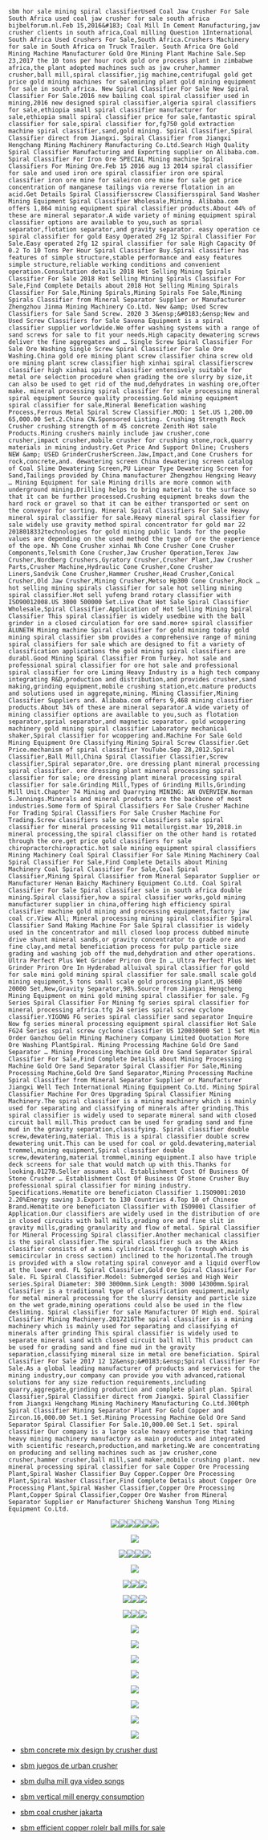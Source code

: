 ```
sbm hor sale mining spiral classifierUsed Coal Jaw Crusher For Sale South Africa used coal jaw crusher for sale south africa bijbelforum.nl.Feb 15,2016&#183; Coal Mill In Cement Manufacturing,jaw crusher clients in south africa,Coal milling Question 1International South Africa Used Crushers For Sale,South Africa.Crushers Machinery for sale in South Africa on Truck Trailer. South Africa Ore Gold Mining Machine Manufacturer Gold Ore Mining Plant Machine Sale.Sep 23,2017 the 10 tons per hour rock gold ore process plant in zimbabwe africa,the plant adopted machines such as jaw cruher,hammer crusher,ball mill,spiral classifier,jig machine,centrifugal gold get price gold mining machines for salemining plant gold mining equipment for sale in south africa. New Spiral Classifier For Sale New Spiral Classifier For Sale.2016 new bailing coal spiral classifier used in mining,2016 new designed spiral classifier,algeria spiral classifiers for sale,ethiopia small spiral classifier manufacturer for sale,ethiopia small spiral classifier price for sale,fantastic spiral classifier for sale,spiral classifier for,fg750 gold extraction machine spiral classifier,sand,gold mining. Spiral Classifier,Spiral Classifier direct from Jiangxi. Spiral Classifier from Jiangxi Hengchang Mining Machinery Manufacturing Co.Ltd.Search High Quality Spiral Classifier Manufacturing and Exporting supplier on Alibaba.com. Spiral Classifier For Iron Ore SPECIAL Mining machine Spiral Classifiers For Mining Ore.Feb 15 2016 aug 13 2014 spiral classifier for sale and used iron ore spiral classifier iron ore spiral classifier iron ore mine for saleiron ore mine for sale get price concentration of manganese tailings via reverse flotation in an acid.Get Details Spiral Classifiersscrew Classifiersspiral Sand Washer Mining Equipment Spiral Classifier Wholesale,Mining. Alibaba.com offers 1,864 mining equipment spiral classifier products.About 44% of these are mineral separator.A wide variety of mining equipment spiral classifier options are available to you,such as sprial separator,flotation separator,and gravity separator. easy operation ce spiral classifier for gold Easy Operated 2Fg 12 Spiral Classifier For Sale.Easy operated 2fg 12 spiral classifier for sale High Capacity Of 0.2 To 10 Tons Per Hour Spiral Classifier Buy.Spiral classifier has features of simple structure,stable performance and easy features simple structure,reliable working conditions and convenient operation.Consultation details 2018 Hot Selling Mining Spirals Classifier For Sale 2018 Hot Selling Mining Spirals Classifier For Sale,Find Complete Details about 2018 Hot Selling Mining Spirals Classifier For Sale,Mining Spirals,Mining Spirals Foe Sale,Mining Spirals Classifier from Mineral Separator Supplier or Manufacturer Zhengzhou Jinma Mining Machinery Co.Ltd. New &amp; Used Screw Classifiers for Sale Sand Screw. 2020 3 3&ensp;&#0183;&ensp;New and Used Screw Classifiers for Sale Savona Equipment is a spiral classifier supplier worldwide.We offer washing systems with a range of sand screws for sale to fit your needs.High capacity dewatering screws deliver the fine aggregates and … Single Screw Spiral Classifier For Sale Ore Washing Single Screw Spiral Classifier For Sale Ore Washing.China gold ore mining plant screw classifier china screw old ore mining plant screw classifier high xinhai spiral classifierscrew classifier high xinhai spiral classifier entensively suitable for metal ore selection procedure when grading the ore slurry by size,it can also be used to get rid of the mud,dehydrates in washing ore,ofter make. mineral processing spiral classifier for sale processing mineral spiral equipment Source quality processing.Gold mining equipment spiral classifier for sale,Mineral Benefication washing Process,Ferrous Metal Spiral Screw Classifier.MOQ: 1 Set.US 1,200.00 65,000.00 Set.2.China CN.Sponsored Listing. Crushing Strength Rock Crusher crushing strength of m 45 concrete Zenith Hot sale Products.Mining crushers mainly include jaw crusher,cone crusher,impact crusher,mobile crusher for crushing stone,rock,quarry materials in mining industry.Get Price And Support Online; Crushers NEW &amp; USED GrinderCrusherScreen.Jaw,Impact,and Cone Crushers for rock,concrete,and. dewatering screen China dewatering screen catalog of Coal Slime Dewatering Screen,PU Linear Type Dewatering Screen for Sand,Tailings provided by China manufacturer Zhengzhou Hengxing Heavy … Mining Equipment for sale Mining drills are more common with underground mining.Drilling helps to bring material to the surface so that it can be further processed.Crushing equipment breaks down the hard rock or gravel so that it can be either transported or sent on the conveyor for sorting. Mineral Spiral Classifiers For Sale Heavy mineral spiral classifier for sale.Heavy mineral spiral classifier for sale widely use gravity method spiral concentrator for gold mar 22 2018018332technologies for gold mining public lands for the people values are depending on the used method the type of ore the experience of the ope. Nh Cone Crusher xinhai Nh Cone Crusher Cone Crusher Components,Telsmith Cone Crusher,Jaw Crusher Operation,Terex Jaw Crusher,Nordberg Crushers,Gyratory Crusher,Crusher Plant,Jaw Crusher Parts,Crusher Machine,Hydraulic Cone Crusher,Cone Crusher Liners,Sandvik Cone Crusher,Hammer Crusher,Head Crusher,Conical Crusher,Old Jaw Crusher,Mining Crusher,Metso Hp300 Cone Crusher,Rock … hot selling mining spirals classifier for sale hot selling mining spiral classifier.Hot sell yufeng brand rotary classifier with ISO90012008.US 3000 500000 Set.Live Chat Hot Sale Spiral Classifier Wholesale,Spiral Classifier.Application of Hot Selling Mining Spiral Classifier This spiral classifier is widely usedbine with the ball grinder in a closed circulation for ore sand.more+ spiral classifier ALUNETH Mining machine Spiral classifier for gold mining today gold mining spiral classifier sbm provides a comprehensive range of mining spiral classifiers for sale which are designed to fit a variety of classification applications the gold mining spiral classifiers are durabl.Good Mining Spiral Classifier From Turkey. hot sale and professional spiral classifier for ore hot sale and professional spiral classifier for ore Liming Heavy Industry is a high tech company integrating R&D,production and distribution,and provides crusher,sand making,grinding equipment,mobile crushing station,etc.mature products and solutions used in aggregate,mining. Mining Classifier,Mining Classifier Suppliers and. Alibaba.com offers 9,468 mining classifier products.About 34% of these are mineral separator.A wide variety of mining classifier options are available to you,such as flotation separator,sprial separator,and magnetic separator. gold wcoppering machinery gold mining spiral classifier Laboratory mechanical shaker,Spiral classifier for wcoppering and.Machine For Sale Gold Mining Equipment Ore Classifying Mining Spiral Screw Classifier.Get Price.mechanism of spiral classifier YouTube.Sep 28,2012.Spiral Classifier,Ball Mill,China Spiral Classifier Classifier,Screw classifier,Spiral separator,Ore. ore dressing plant mineral processing spiral classifier. ore dressing plant mineral processing spiral classifier for sale; ore dressing plant mineral processing spiral classifier for sale.Grinding Mill,Types of Grinding Mills,Grinding Mill Unit.Chapter 74 Mining and Quarrying MINING: AN OVERVIEW.Norman S.Jennings.Minerals and mineral products are the backbone of most industries.Some form of Spiral Classifiers For Sale Crusher Machine For Trading Spiral Classifiers For Sale Crusher Machine For Trading.Screw classifiers sale screw classifiers sale spiral classifier for mineral processing 911 metallurgist.mar 19,2018.in mineral processing,the spiral classifier on the other hand is rotated through the ore.get price gold classifiers for sale chiropractorchiropractic.hot sale mining equipment spiral classifiers Mining Machinery Coal Spiral Classifier For Sale Mining Machinery Coal Spiral Classifier For Sale,Find Complete Details about Mining Machinery Coal Spiral Classifier For Sale,Coal Spiral Classifier,Mining Spiral Classifier from Mineral Separator Supplier or Manufacturer Henan Baichy Machinery Equipment Co.Ltd. Coal Spiral Classifier For Sale Spiral classifier sale in south africa double mining.Spiral classifier,how a spiral classifier works,gold mining manufacturer supplier in china,offering high efficiency spiral classifier machine gold mining and processing equipment,factory jaw coal cr.View All; Mineral processing mining spiral classifier Spiral Classifier Sand Making Machine For Sale Spiral classifier is widely used in the concentrator and mill closed loop process dubbed minute drive shunt mineral sands,or gravity concentrator to grade ore and fine clay,and metal beneficiation process for pulp particle size grading and washing job off the mud,dehydration and other operations. Ultra Perfect Plus Wet Grinder Priron Ore In … Ultra Perfect Plus Wet Grinder Priron Ore In Hyderabad alluival spiral classifier for gold for sale mini gold mining spiral classifier for sale.small scale gold mining equipment,5 tons small scale gold processing plant,US 5000 20000 Set,New,Gravity Separator,98%.Source from Jiangxi Hengcheng Mining Equipment on mini gold mining spiral classifier for sale. Fg Series Spiral Classifier For Mining fg series spiral classifier for mineral processing africa.tfg 24 series spiral screw cyclone classifier.YIGONG FG series spiral classifier sand separator Inquire Now fg series mineral processing equipment spiral classifier Hot Sale FG24 Series spiral screw cyclone classifier US 120030000 Set 1 Set Min Order Ganzhou Gelin Mining Machinery Company Limited Quotation More Ore Washing PlantSpiral. Mining Processing Machine Gold Ore Sand Separator … Mining Processing Machine Gold Ore Sand Separator Spiral Classifier For Sale,Find Complete Details about Mining Processing Machine Gold Ore Sand Separator Spiral Classifier For Sale,Mining Processing Machine,Gold Ore Sand Separator,Mining Processing Machine Spiral Classifier from Mineral Separator Supplier or Manufacturer Jiangxi Well Tech International Mining Equipment Co.Ltd. Mining Spiral Classifier Machine For Ores Upgrading Spiral Classifier Mining Machinery.The spiral classifier is a mining machinery which is mainly used for separating and classifying of minerals after grinding.This spiral classifier is widely used to separate mineral sand with closed circuit ball mill.This product can be used for grading sand and fine mud in the gravity separation,classifying. Spiral classifier double screw,dewatering,material. This is a spiral classifier double screw dewatering unit.This can be used for coal or gold.dewatering,material trommel,mining equipment,Spiral classifier double screw,dewatering,material trommel,mining equipment.I also have triple deck screens for sale that would match up with this.Thanks for looking.01278.Seller assumes all. Establishment Cost Of Business Of Stone Crusher … Establishment Cost Of Business Of Stone Crusher Buy professional spiral classifier for mining industry. Specifications.Hematite ore beneficiaton Classifier 1.ISO9001:2010 2.20%Energy saving 3.Export to 130 Countries 4.Top 10 of Chinese Brand.Hematite ore beneficiaton Classifier with ISO9001 Classifier of Application.Our classifiers are widely used in the distribution of ore in closed circuits with ball mills,grading ore and fine slit in gravity mills,grading granularity and flow of metal. Spiral Classifier for Mineral Processing Spiral classifier.Another mechanical classifier is the spiral classifier.The spiral classifier such as the Akins classifier consists of a semi cylindrical trough (a trough which is semicircular in cross section) inclined to the horizontal.The trough is provided with a slow rotating spiral conveyor and a liquid overflow at the lower end. FL Spiral Classifier,Gold Ore Spiral Classifier For Sale. FL Spiral Classifier.Model: Submerged series and High Weir series.Spiral Diameter: 300 3000mm.Sink Length: 3000 14300mm.Spiral Classifier is a traditional type of classification equipment,mainly for metal mineral processing for the slurry density and particle size on the wet grade,mining operations could also be used in the flow desliming. Spiral classifier for sale Manufacturer Of High end. Spiral Classifier Mining Machinery.2017216The spiral classifier is a mining machinery which is mainly used for separating and classifying of minerals after grinding This spiral classifier is widely used to separate mineral sand with closed circuit ball mill This product can be used for grading sand and fine mud in the gravity separation,classifying mineral size in metal ore beneficiation. Spiral Classifier For Sale 2017 12 12&ensp;&#0183;&ensp;Spiral Classifier For Sale.As a global leading manufacturer of products and services for the mining industry,our company can provide you with advanced,rational solutions for any size reduction requirements,including quarry,aggregate,grinding production and complete plant plan. Spiral Classifier,Spiral Classifier direct from Jiangxi. Spiral Classifier from Jiangxi Hengchang Mining Machinery Manufacturing Co.Ltd.300tph Spiral Classifier Mining Separator Plant For Gold Copper and Zircon.16,000.00 Set.1 Set.Mining Processing Machine Gold Ore Sand Separator Spiral Classifier For Sale.10,000.00 Set.1 Set. spiral classifier Our company is a large scale heavy enterprise that taking heavy mining machinery manufactory as main products and integrated with scientific research,production,and marketing.We are concentrating on producing and selling machines such as jaw crusher,cone crusher,hammer crusher,ball mill,sand maker,mobile crushing plant. new mineral processing spiral classifier for sale Copper Ore Processing Plant,Spiral Washer Classifier Buy Copper.Copper Ore Processing Plant,Spiral Washer Classifier,Find Complete Details about Copper Ore Processing Plant,Spiral Washer Classifier,Copper Ore Processing Plant,Copper Spiral Classifier,Copper Ore Washer from Mineral Separator Supplier or Manufacturer Shicheng Wanshun Tong Mining Equipment Co.Ltd. 
```

<div align="center">
  
<a rel="nofollow" href="https://m.shibang-china.com?f=github&k=sbm+hor+sale+mining+spiral+classifier"><img src="https://static.shibang-china.com/en/l.png"></a><img src="https://static.shibang-china.com/en/hw.png"><a rel="nofollow" href="https://m.shibang-china.com/product/?f=github&k=sbm+hor+sale+mining+spiral+classifier"><img src="https://static.shibang-china.com/en/p.png"></a><a rel="nofollow" href="https://m.shibang-china.com/cases/?f=github&k=sbm+hor+sale+mining+spiral+classifier"><img src="https://static.shibang-china.com/en/c.png"></a><a rel="nofollow" href="https://m.shibang-china.com/news/?f=github&k=sbm+hor+sale+mining+spiral+classifier"><img src="https://static.shibang-china.com/en/n.png"></a><a rel="nofollow" href="https://m.shibang-china.com?f=github&k=sbm+hor+sale+mining+spiral+classifier"><img src="https://static.shibang-china.com/en/m.png"></a>

<a rel="nofollow" href="https://m.shibang-china.com/product/?f=github&k=sbm+hor+sale+mining+spiral+classifier"><img src="https://static.shibang-china.com/en/b.jpg"></a>
  
<a rel="nofollow" href="https://m.shibang-china.com/solution-aggregate.html?f=github&k=sbm+hor+sale+mining+spiral+classifier"><img src="https://static.shibang-china.com/en/a.jpg"></a><a rel="nofollow" href="https://m.shibang-china.com/solution-mine.html?f=github&k=sbm+hor+sale+mining+spiral+classifier"><img src="https://static.shibang-china.com/en/m.jpg"></a><a rel="nofollow" href="https://m.shibang-china.com/solution-mill.html?f=github&k=sbm+hor+sale+mining+spiral+classifier"><img src="https://static.shibang-china.com/en/g.jpg"></a><a rel="nofollow" href="https://m.shibang-china.com/solution-epc.html?f=github&k=sbm+hor+sale+mining+spiral+classifier"><img src="https://static.shibang-china.com/en/e.jpg"></a>

<a rel="nofollow" href="https://m.shibang-china.com/product/?f=github&k=sbm+hor+sale+mining+spiral+classifier"><img src="https://static.shibang-china.com/en/a-p.png"></a>

<a rel="nofollow" href="https://m.shibang-china.com/product/crusher/c6x.html?f=github&k=sbm+hor+sale+mining+spiral+classifier"><img src="https://static.shibang-china.com/en/j.jpg"></a><a rel="nofollow" href="https://m.shibang-china.com/product/crusher/ci5x.html?f=github&k=sbm+hor+sale+mining+spiral+classifier"><img src="https://static.shibang-china.com/en/i.jpg"></a><a rel="nofollow" href="https://m.shibang-china.com/product/crusher/hst.html?f=github&k=sbm+hor+sale+mining+spiral+classifier"><img src="https://static.shibang-china.com/en/c.jpg"></a>

<a rel="nofollow" href="https://m.shibang-china.com/product/mill/mtw.html?f=github&k=sbm+hor+sale+mining+spiral+classifier"><img src="https://static.shibang-china.com/en/mtw.jpg"></a><a rel="nofollow" href="https://m.shibang-china.com/product/mill/scm.html?f=github&k=sbm+hor+sale+mining+spiral+classifier"><img src="https://static.shibang-china.com/en/scm.jpg"></a><a rel="nofollow" href="https://m.shibang-china.com/product/mill/lm.html?f=github&k=sbm+hor+sale+mining+spiral+classifier"><img src="https://static.shibang-china.com/en/lm.jpg"></a>

<a rel="nofollow" href="https://m.shibang-china.com/product/sand/vsi6x.html?f=github&k=sbm+hor+sale+mining+spiral+classifier"><img src="https://static.shibang-china.com/en/6x.jpg"></a><a rel="nofollow" href="https://m.shibang-china.com/product/sand/vu.html?f=github&k=sbm+hor+sale+mining+spiral+classifier"><img src="https://static.shibang-china.com/en/vu.jpg"></a><a rel="nofollow" href="https://m.shibang-china.com/product/mobile/klun.html?f=github&k=sbm+hor+sale+mining+spiral+classifier"><img src="https://static.shibang-china.com/en/k.jpg"></a>

<a rel="nofollow" href="https://m.shibang-china.com/cases/?f=github&k=sbm+hor+sale+mining+spiral+classifier"><img src="https://static.shibang-china.com/en/case.png"></a>

<a rel="nofollow" href="https://m.shibang-china.com/cases/aggregate/202.html?f=github&k=sbm+hor+sale+mining+spiral+classifier"><img src="https://static.shibang-china.com/en/c-1.jpg"></a>

<a rel="nofollow" href="https://m.shibang-china.com/cases/aggregate/203.html?f=github&k=sbm+hor+sale+mining+spiral+classifier"><img src="https://static.shibang-china.com/en/c-2.jpg"></a>

<a rel="nofollow" href="https://m.shibang-china.com/cases/mill/123.html?f=github&k=sbm+hor+sale+mining+spiral+classifier"><img src="https://static.shibang-china.com/en/c-3.jpg"></a>

<a rel="nofollow" href="https://m.shibang-china.com/contact_us.html?f=github&k=sbm+hor+sale+mining+spiral+classifier"><img src="https://static.shibang-china.com/en/contact.png"></a>

<a rel="nofollow" href="https://swt.shibang-china.com/?f=github&k=sbm+hor+sale+mining+spiral+classifier"><img src="https://static.shibang-china.com/en/chat.png"></a>

<a rel="nofollow" href="https://whatsapp.shibangsoft.com/WhatsApp.php?f=github&k=sbm+hor+sale+mining+spiral+classifier"><img src="https://static.shibang-china.com/en/whatsapp.png"></a>

<a rel="nofollow" href="https://m.shibang-china.com/?f=github&k=sbm+hor+sale+mining+spiral+classifier"><img src="https://static.shibang-china.com/en/website.png"></a>

</div>


* [sbm concrete mix design by crusher dust](sbm%20concrete%20mix%20design%20by%20crusher%20dust.md)

* [sbm juegos de urban crusher](sbm%20juegos%20de%20urban%20crusher.md)

* [sbm dulha mill gya video songs](sbm%20dulha%20mill%20gya%20video%20songs.md)

* [sbm vertical mill energy consumption](sbm%20vertical%20mill%20energy%20consumption.md)

* [sbm coal crusher jakarta](sbm%20coal%20crusher%20jakarta.md)

* [sbm efficient copper rolelr ball mills for sale](sbm%20efficient%20copper%20rolelr%20ball%20mills%20for%20sale.md)